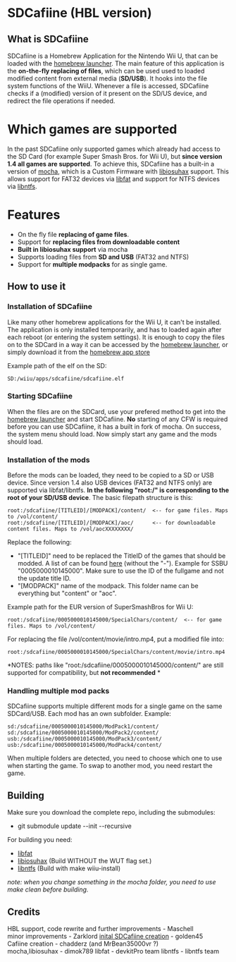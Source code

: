 ﻿# SDCafiine (HBL version)

## What is SDCafiine
SDCafiine is a Homebrew Application for the Nintendo Wii U, that can be loaded with the [homebrew launcher](https://github.com/dimok789/homebrew_launcher). The main feature of this application is the **on-the-fly replacing of files**, which can be used used to loaded modified content from external media (**SD/USB**). It hooks into the file system functions of the WiiU. Whenever a file is accessed, SDCafiine checks if a (modified) version of it present on the SD/US device, and redirect the file operations if needed.

# Which games are supported
In the past SDCafiine only supported games which already had access to the SD Card (for example Super Smash Bros. for Wii U), but **since version 1.4 all games are supported**.
To achieve this, SDCafiine has a built-in a version of [mocha](https://github.com/dimok789/mocha), which is a Custom Firmware with [libiosuhax](https://github.com/dimok789/libiosuhax) support. This allows support for FAT32 devices via [libfat](https://github.com/aliaspider/libfat) and support for NTFS devices via [libntfs](https://github.com/Maschell/libntfs-wiiu).

# Features
- On the fly file **replacing of game files**.
- Support for **replacing files from downloadable content**
- **Built in libiosuhax support** via mocha
- Supports loading files from **SD and USB** (FAT32 and NTFS)
- Support for **multiple modpacks** for as single game.

## How to use it

### Installation of SDCafiine
Like many other homebrew applications for the Wii U, it can't be installed. The application is only installed temporarily, and has to loaded again after each reboot (or entering the system settings). It is enough to copy the files on to the SDCard in a way it can be accessed by the [homebrew launcher](https://github.com/dimok789/homebrew_launcher), or simply download it from the [homebrew app store](https://www.wiiubru.com/appstore/#/)

Example path of the elf on the SD:
```
SD:/wiiu/apps/sdcafiine/sdcafiine.elf
```

### Starting SDCafiine

When the files are on the SDCard, use your prefered method to get into the [homebrew launcher](https://github.com/dimok789/homebrew_launcher) and start SDCafiine. **No** starting of any CFW is required before you can use SDCafiine, it has a built in fork of mocha.
On success, the system menu should load. Now simply start any game and the mods should load.

### Installation of the mods
Before the mods can be loaded, they need to be copied to a SD or USB device. Since version 1.4 also USB devices (FAT32 and NTFS only) are supported via libfat/libntfs.
**In the following "root:/" is corresponding to the root of your SD/USB device**. The basic filepath structure is this:

```
root:/sdcafiine/[TITLEID]/[MODPACK]/content/  <-- for game files. Maps to /vol/content/
root:/sdcafiine/[TITLEID]/[MODPACK]/aoc/      <-- for downloadable content files. Maps to /vol/aocXXXXXXXX/
```
Replace the following:
- "[TITLEID]" need to be replaced the TitleID of the games that should be modded. A list of can be found [here](http://wiiubrew.org/w/index.php?title=Title_database#00050000:_eShop_and_disc_titles) (without the "-"). Example for SSBU "0005000010145000". Make sure to use the ID of the fullgame and not the update title ID. 
- "[MODPACK]" name of the modpack. This folder name can be everything but "content" or "aoc".

Example path for the EUR version of SuperSmashBros for Wii U:
```
root:/sdcafiine/0005000010145000/SpecialChars/content/  <-- for game files. Maps to /vol/content/
```

For replacing the file /vol/content/movie/intro.mp4, put a modified file into:
```
root:/sdcafiine/0005000010145000/SpecialChars/content/movie/intro.mp4
```

*NOTES: paths like "root:/sdcafiine/0005000010145000/content/" are still supported for compatibility, but **not recommended** *
### Handling multiple mod packs
SDCafiine supports multiple different mods for a single game on the same SDCard/USB. Each mod has an own subfolder.
Example:
```
sd:/sdcafiine/0005000010145000/ModPack1/content/  
sd:/sdcafiine/0005000010145000/ModPack2/content/  
usb:/sdcafiine/0005000010145000/ModPack3/content/ 
usb:/sdcafiine/0005000010145000/ModPack4/content/ 
```
When multiple folders are detected, you need to choose which one to use when starting the game. To swap to another mod, you need restart the game.

## Building
Make sure you download the complete repo, including the submodules:  

- git submodule update --init --recursive

For building you need: 
- [libfat](https://github.com/aliaspider/libfat/)
- [libiosuhax](https://github.com/dimok789/libiosuhax) (Build WITHOUT the WUT flag set.)
- [libntfs](https://github.com/Maschell/libntfs-wiiu) (Build with make wiiu-install)

*note: when you change something in the mocha folder, you need to use make clean before building.*

## Credits
HBL support, code rewrite and further improvements - Maschell  
minor improvements - Zarklord 
[inital SDCafiine creation](https://gbatemp.net/goto/post?id=5680630) - golden45  
Cafiine creation - chadderz (and MrBean35000vr ?)  
mocha,libiosuhax - dimok789
libfat - devkitPro team
libntfs - libntfs team